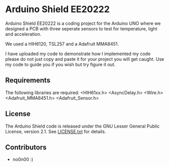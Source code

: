 
Arduino Shield EE20222
=======

Arduino Shield EE20222 is a coding project for the Arduino UNO where
we designed a PCB with three seperate sensors to test for temperature,
light and acceleration. 

We used a HIH6120, TSL257 and a Adafruit MMA8451.

I have uploaded my code to demonstrate how I implemented my code please do not just copy and paste it for your project you will get caught.
Use my code to guide you if you wish but try figure it out.

Requirements
------------

The following libraries are required:
<HIH61xx.h>
<AsyncDelay.h>
<Wire.h>
<Adafruit_MMA8451.h>
<Adafruit_Sensor.h>

License
-------

The Arduino Shield code is released under the GNU Lesser General Public
License, version 2.1. See [LICENSE.txt](LICENSE.txt) for details.

Contributors
------------

* no0n00 :)
